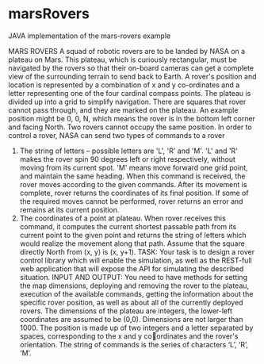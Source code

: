 # marsRovers
JAVA implementation of the mars-rovers example 


MARS ROVERS
A squad of robotic rovers are to be landed by NASA on a plateau on Mars.
This plateau, which is curiously rectangular, must be navigated by the rovers so that their on-board cameras 
can get a complete view of the surrounding terrain to send back to Earth. 
A rover's position and location is represented by a combination of x and y co-ordinates and a letter 
representing one of the four cardinal compass points. The plateau is divided up into a grid to simplify 
navigation. There are squares that rover cannot pass through, and they are marked on the plateau.
An example position might be 0, 0, N, which means the rover is in the bottom left corner and facing North.
Two rovers cannot occupy the same position.
In order to control a rover, NASA can send two types of commands to a rover
1. The string of letters – possible letters are 'L', 'R' and 'M'. 'L' and 'R' makes the rover spin 90 degrees 
left or right respectively, without moving from its current spot. 'M' means move forward one grid 
point, and maintain the same heading.
When this command is received, the rover moves according to the given commands. After its 
movement is complete, rover returns the coordinates of its final position. 
If some of the required moves cannot be performed, rover returns an error and remains at its 
current position.
2. The coordinates of a point at plateau.
When rover receives this command, it computes the current shortest passable path from its current 
point to the given point and returns the string of letters which would realize the movement along 
that path.
Assume that the square directly North from (x, y) is (x, y+1).
TASK:
Your task is to design a rover control library which will enable the simulation, as well as the REST-full web 
application that will expose the API for simulating the described situation. 
INPUT AND OUTPUT:
You need to have methods for setting the map dimensions, deploying and removing the rover to the plateau, 
execution of the available commands, getting the information about the specific rover position, as well as 
about all of the currently deployed rovers.
The dimensions of the plateau are integers, the lower-left coordinates are assumed to be (0,0). Dimensions 
are not larger than 1000.
The position is made up of two integers and a letter separated by spaces, corresponding to the x and y coordinates and the rover's orientation.
The string of commands is the series of characters ‘L’, ‘R’, ‘M’.
